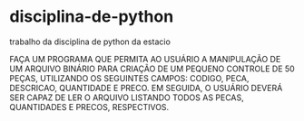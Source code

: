 # disciplina-de-python
trabalho da disciplina de python da estacio

FAÇA UM PROGRAMA QUE PERMITA AO USUÁRIO A MANIPULAÇÃO DE UM ARQUIVO BINÁRIO PARA CRIAÇÃO DE UM PEQUENO CONTROLE DE 50 PEÇAS, UTILIZANDO OS SEGUINTES CAMPOS: CODIGO, PECA, DESCRICAO, QUANTIDADE E PRECO. EM SEGUIDA, O USUÁRIO DEVERÁ SER CAPAZ DE LER O ARQUIVO LISTANDO TODOS AS PECAS, QUANTIDADES E PRECOS, RESPECTIVOS.
